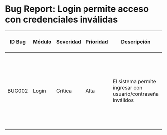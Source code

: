 # Bug Report: Login permite acceso con credenciales inválidas

| ID Bug | Módulo | Severidad | Prioridad | Descripción | Pasos para Reproducir | Datos de Prueba | Resultado Esperado | Resultado Obtenido |
|--------|--------|-----------|-----------|-------------|-----------------------|-----------------|--------------------|--------------------|
| BUG002 | Login  | Crítica   | Alta      | El sistema permite ingresar con usuario/contraseña inválidos | 1. Abrir la aplicación <br> 2. Ingresar usuario no registrado <br> 3. Ingresar contraseña inválida <br> 4. Hacer clic en “Iniciar sesión” | Usuario: fake@test.com <br> Contraseña: WrongPass123 | El sistema debe rechazar el acceso y mostrar mensaje de error: "Usuario o contraseña inválidos" | El sistema permite ingresar y muestra el panel principal |

